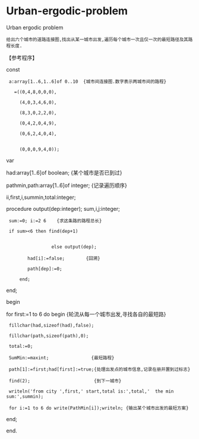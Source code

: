 # Urban-ergodic-problem

Urban ergodic problem

	给出六个城市的道路连接图,找出从某一城市出发,遍历每个城市一次且仅一次的最短路径及其路程长度.
  
  
【参考程序】

const

     a:array[1..6,1..6]of 0..10  {城市间连接图.数字表示两城市间的路程}
     
       =((0,4,8,0,0,0),
       
         (4,0,3,4,6,0),
         
         (8,3,0,2,2,0),
         
         (0,4,2,0,4,9),
         
         (0,6,2,4,0,4),
         
         
         (0,0,0,9,4,0));
         
var

   had:array[1..6]of boolean;              {某个城市是否已到过}
   
   pathmin,path:array[1..6]of integer;     {记录遍历顺序}
   
   ii,first,i,summin,total:integer;
   
procedure output(dep:integer); sum,i,j:integer;

     sum:=0; i:=2 6    {求这条路的路程总长}
     
     if sum><6 then find(dep+1)
     
     
                     else output(dep);
                     
            had[i]:=false;        {回溯}
            
            path[dep]:=0;
            
         end;
         
end;

begin

   for first:=1 to 6 do begin        {轮流从每一个城市出发,寻找各自的最短路}
   
     fillchar(had,sizeof(had),false);
     
     fillchar(path,sizeof(path),0);
     
     total:=0;
     
     SumMin:=maxint;                {最短路程}
     
     path[1]:=first;had[first]:=true;{处理出发点的城市信息,记录在册并置到过标志}
     
     find(2);                        {到下一城市}
     
     writeln('from city ',first,' start,total is:',total,'  the min sum:',summin);
     
     for i:=1 to 6 do write(PathMin[i]);writeln; {输出某个城市出发的最短方案}
     
   end;
   
end.
